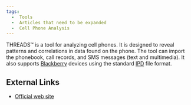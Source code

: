 ```yaml
---
tags:
  -  Tools
  -  Articles that need to be expanded
  -  Cell Phone Analysis
---
```

THREADS™ is a tool for analyzing cell phones. It is designed to reveal
patterns and correlations in data found on the phone. The tool can
import the phonebook, call records, and SMS messages (text and
multimedia). It also supports [Blackberry](blackberry.md)
devices using the standard [IPD](ipd.md) file format.

## External Links

- [Official web
  site](http://www.directhitinc.com/Features/CellForensics.aspx)